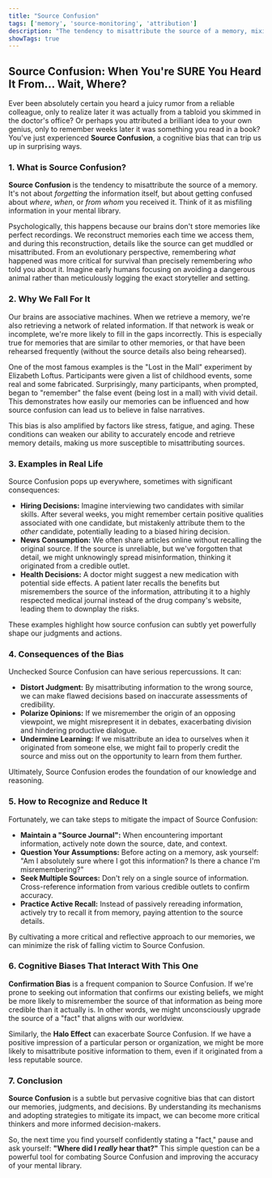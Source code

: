 ```yaml
---
title: "Source Confusion"
tags: ['memory', 'source-monitoring', 'attribution']
description: "The tendency to misattribute the source of a memory, mixing up where, when or from whom information was received."
showTags: true
---
```


## Source Confusion: When You're SURE You Heard It From... Wait, Where?

Ever been absolutely certain you heard a juicy rumor from a reliable colleague, only to realize later it was actually from a tabloid you skimmed in the doctor's office? Or perhaps you attributed a brilliant idea to your own genius, only to remember weeks later it was something you read in a book? You've just experienced **Source Confusion**, a cognitive bias that can trip us up in surprising ways.

### 1. What is Source Confusion?

**Source Confusion** is the tendency to misattribute the source of a memory. It's not about *forgetting* the information itself, but about getting confused about *where*, *when*, or *from whom* you received it. Think of it as misfiling information in your mental library.

Psychologically, this happens because our brains don't store memories like perfect recordings. We reconstruct memories each time we access them, and during this reconstruction, details like the source can get muddled or misattributed. From an evolutionary perspective, remembering *what* happened was more critical for survival than precisely remembering *who* told you about it. Imagine early humans focusing on avoiding a dangerous animal rather than meticulously logging the exact storyteller and setting.

### 2. Why We Fall For It

Our brains are associative machines. When we retrieve a memory, we're also retrieving a network of related information. If that network is weak or incomplete, we're more likely to fill in the gaps incorrectly. This is especially true for memories that are similar to other memories, or that have been rehearsed frequently (without the source details also being rehearsed).

One of the most famous examples is the "Lost in the Mall" experiment by Elizabeth Loftus. Participants were given a list of childhood events, some real and some fabricated. Surprisingly, many participants, when prompted, began to "remember" the false event (being lost in a mall) with vivid detail. This demonstrates how easily our memories can be influenced and how source confusion can lead us to believe in false narratives.

This bias is also amplified by factors like stress, fatigue, and aging. These conditions can weaken our ability to accurately encode and retrieve memory details, making us more susceptible to misattributing sources.

### 3. Examples in Real Life

Source Confusion pops up everywhere, sometimes with significant consequences:

*   **Hiring Decisions:** Imagine interviewing two candidates with similar skills. After several weeks, you might remember certain positive qualities associated with one candidate, but mistakenly attribute them to the *other* candidate, potentially leading to a biased hiring decision.
*   **News Consumption:** We often share articles online without recalling the original source. If the source is unreliable, but we've forgotten that detail, we might unknowingly spread misinformation, thinking it originated from a credible outlet.
*   **Health Decisions:** A doctor might suggest a new medication with potential side effects. A patient later recalls the benefits but misremembers the source of the information, attributing it to a highly respected medical journal instead of the drug company's website, leading them to downplay the risks.

These examples highlight how source confusion can subtly yet powerfully shape our judgments and actions.

### 4. Consequences of the Bias

Unchecked Source Confusion can have serious repercussions. It can:

*   **Distort Judgment:** By misattributing information to the wrong source, we can make flawed decisions based on inaccurate assessments of credibility.
*   **Polarize Opinions:** If we misremember the origin of an opposing viewpoint, we might misrepresent it in debates, exacerbating division and hindering productive dialogue.
*   **Undermine Learning:** If we misattribute an idea to ourselves when it originated from someone else, we might fail to properly credit the source and miss out on the opportunity to learn from them further.

Ultimately, Source Confusion erodes the foundation of our knowledge and reasoning.

### 5. How to Recognize and Reduce It

Fortunately, we can take steps to mitigate the impact of Source Confusion:

*   **Maintain a "Source Journal":** When encountering important information, actively note down the source, date, and context.
*   **Question Your Assumptions:** Before acting on a memory, ask yourself: "Am I absolutely sure where I got this information? Is there a chance I'm misremembering?"
*   **Seek Multiple Sources:** Don't rely on a single source of information. Cross-reference information from various credible outlets to confirm accuracy.
*   **Practice Active Recall:** Instead of passively rereading information, actively try to recall it from memory, paying attention to the source details.

By cultivating a more critical and reflective approach to our memories, we can minimize the risk of falling victim to Source Confusion.

### 6. Cognitive Biases That Interact With This One

**Confirmation Bias** is a frequent companion to Source Confusion. If we're prone to seeking out information that confirms our existing beliefs, we might be more likely to misremember the source of that information as being more credible than it actually is. In other words, we might unconsciously upgrade the source of a "fact" that aligns with our worldview.

Similarly, the **Halo Effect** can exacerbate Source Confusion. If we have a positive impression of a particular person or organization, we might be more likely to misattribute positive information to them, even if it originated from a less reputable source.

### 7. Conclusion

**Source Confusion** is a subtle but pervasive cognitive bias that can distort our memories, judgments, and decisions. By understanding its mechanisms and adopting strategies to mitigate its impact, we can become more critical thinkers and more informed decision-makers.

So, the next time you find yourself confidently stating a "fact," pause and ask yourself: **"Where did I *really* hear that?"** This simple question can be a powerful tool for combating Source Confusion and improving the accuracy of your mental library.

